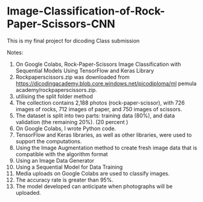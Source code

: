 # Image-Classification-of-Rock-Paper-Scissors-CNN
This is my final project for dicoding Class submission

Notes:
1. On Google Colabs, Rock-Paper-Scissors Image Classification with Sequential Models Using TensorFlow and Keras Library
2. Rockpaperscissors.zip was downloaded from https://dicodingacademy.blob.core.windows.net/picodiploma/ml pemula academy/rockpaperscissors.zip.
3. utilising the split folder method
3. The collection contains 2,188 photos (rock-paper-scissor), with 726 images of rocks, 712 images of paper, and 750 images of scissors.
4. The dataset is split into two parts: training data (80%), and data validation (the remaining 20%). (20 percent )
5. On Google Colabs, I wrote Python code.
6. TensorFlow and Keras libraries, as well as other libraries, were used to support the computations.
7. Using the Image Augmentation method to create fresh image data that is compatible with the algorithm format
8. Using an Image Data Generator
9. Using a Sequential Model for Data Training
10. Media uploads on Google Colabs are used to classify images.
11. The accuracy rate is greater than 95%.
12. The model developed can anticipate when photographs will be uploaded.
